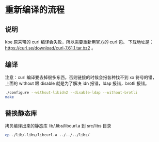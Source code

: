 
# 重新编译的流程

## 说明

kbe 原来带的 curl 编译会失败，所以需要重新用官方的 curl 包。  下载地址是： https://curl.se/download/curl-7.61.1.tar.bz2 。

## 编译

注意：curl 编译要去掉很多东西，否则链接的时候会报各种找不到 xx 符号的错，上面的 without 跟 disable 就是为了解决 idn 报错，ldap 报错，brotli 报错。

```bash
./configure --without-libidn2 --disable-ldap --without-brotli 
make
```

## 替换静态库

拷贝编译出来的静态库 lib/.libs/libcurl.a 到 src/libs 目录    

```bash
cp ./lib/.libs/libcurl.a ../../../libs/
```
  